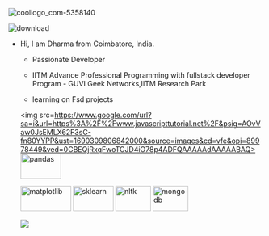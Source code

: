 
![coollogo_com-5358140](https://github.com/spdharma777/spdhrma777/assets/115402573/83a11a83-0d3a-4e2c-81a9-5350a12cc9fc)

![download](https://github.com/spdharma777/spdhrma777/assets/115402573/9fd3b657-05a8-4cc4-9fb0-061a5d288c3f)


- Hi, I am Dharma from Coimbatore, India. 
  - Passionate Developer
  - IITM Advance Professional Programming with fullstack developer Program - GUVI Geek Networks,IITM Research Park
  - learning on Fsd projects
 
     <p align="left"> 
 
  <img src=https://www.google.com/url?sa=i&url=https%3A%2F%2Fwww.javascripttutorial.net%2F&psig=AOvVaw0JsEMLX62F3sC-fn80YYPP&ust=1690309806842000&source=images&cd=vfe&opi=89978449&ved=0CBEQjRxqFwoTCJD4iO78p4ADFQAAAAAdAAAAABAQ>
  <img src="https://cdn.jsdelivr.net/gh/devicons/devicon/icons/pandas/pandas-original-wordmark.svg" alt="pandas" width="80" height="50"/>
  
  <img src="https://user-images.githubusercontent.com/108978683/199270835-17e06887-7071-4dc8-b7e1-5a40bda8e641.svg" alt="matplotlib" width="100" height="50"/>
  
  <img src="https://user-images.githubusercontent.com/108978683/199273158-387d07eb-c846-4b53-871c-9dbb457e87ab.svg" alt="sklearn" width="80" height="50"/>
    
  <img src="https://user-images.githubusercontent.com/108978683/199274547-4bca3d21-d63d-4670-87c6-2d8826c40002.png" alt="nltk" width="70" height="50"/>
  
  <img src="https://cdn.jsdelivr.net/gh/devicons/devicon/icons/mongodb/mongodb-original-wordmark.svg" alt="mongodb" width="70" height="50" />
          
   
   ![](https://visitor-badge.glitch.me/badge?page_id=FaraazArsath.FaraazArsath)<br />
   
   </p>
